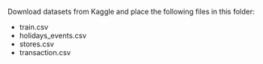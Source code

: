 Download datasets from Kaggle and place the following files in this folder:
- train.csv
- holidays_events.csv
- stores.csv
- transaction.csv
